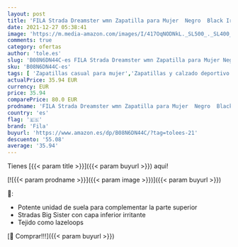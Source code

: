```yaml
---
layout: post
title: 'FILA Strada Dreamster wmn Zapatilla para Mujer  Negro  Black Iridescent   41 EU'
date: 2021-12-27 05:38:41
image: 'https://m.media-amazon.com/images/I/417OqNODNkL._SL500_._SL400_.jpg'
comments: true
category: ofertas
author: 'tole.es'
slug: 'B08N6DN44C-es FILA Strada Dreamster wmn Zapatilla para Mujer Negro Black...'
sku: 'B08N6DN44C-es'
tags: [ 'Zapatillas casual para mujer','Zapatillas y calzado deportivo para mujer','Zapatos','Zapatos para mujer','Zapatos y complementos','fila','zapatilla', ]
actualPrice: 35.94 EUR
currency: EUR
price: 35.94
comparePrice: 80.0 EUR
prodname: 'FILA Strada Dreamster wmn Zapatilla para Mujer  Negro  Black Iridescent   41 EU'
country: 'es'
flag: '🇪🇸'
brand: 'Fila'
buyurl: 'https://www.amazon.es/dp/B08N6DN44C/?tag=tolees-21'
descuento: '55.08'
average: '35.94'
---
```


Tienes [{{< param title >}}]({{< param buyurl >}}) aqui!

[![{{< param prodname >}}]({{< param image >}})]({{< param buyurl >}})

🔎:

- Potente unidad de suela para complementar la parte superior
- Stradas Big Sister con capa inferior irritante
- Tejido como lazeloops

[🛒 Comprar!!!]({{< param buyurl >}})
